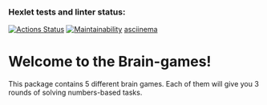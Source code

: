 ### Hexlet tests and linter status:
[![Actions Status](https://github.com/onnen-kukka/java-project-61/actions/workflows/hexlet-check.yml/badge.svg)](https://github.com/onnen-kukka/java-project-61/actions)
[![Maintainability](https://api.codeclimate.com/v1/badges/2ba4725b7210bac67b7d/maintainability)](https://codeclimate.com/github/onnen-kukka/java-project-61/maintainability)
[asciinema](https://asciinema.org/a/A7GHOyj58yKvGj0EHqN1NSM7C)

# Welcome to the Brain-games!

This package contains 5 different brain games. Each of them will give you 3 rounds of solving numbers-based tasks.




